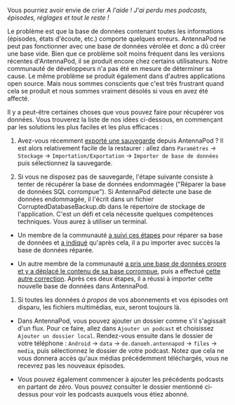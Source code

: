 Vous pourriez avoir envie de crier *A l'aide ! J'ai perdu mes podcasts, épisodes, réglages et tout le reste !*

Le problème est que la base de données contenant toutes les informations (épisodes, états d'écoute, etc.) comporte quelques erreurs. AntennaPod ne peut pas fonctionner avec une base de données vérolée et donc a dû créer une base vide. Bien que ce problème soit moins fréquent dans les versions récentes d'AntennaPod, il se produit encore chez certains utilisateurs. Notre communauté de développeurs n'a pas été en mesure de déterminer sa cause. Le même problème se produit également dans d'autres applications open source. Mais nous sommes conscients que c'est très frustrant quand cela se produit et nous sommes vraiment désolés si vous en avez été affecté.

Il y a peut-être certaines choses que vous pouvez faire pour récupérer vos données. Vous trouverez la liste de nos idées ci-dessous, en commençant par les solutions les plus faciles et les plus efficaces :

1. Avez-vous récemment [exporté une sauvegarde](/documentation/general/backup) depuis AntennaPod ? Il est alors relativement facile de la restaurer : allez dans `Paramètres` → `Stockage` → `Importation/Exportation` → `Importer de base de données` puis sélectionnez la sauvegarde.

1. Si vous ne disposez pas de sauvegarde, l'étape suivante consiste à tenter de récupérer la base de données endommagée ("Réparer la base de données SQL corrompue"). Si AntennaPod détecte une base de données endommagée, il l'écrit dans un fichier CorruptedDatabaseBackup.db dans le répertoire de stockage de l'application. C'est un défi et cela nécessite quelques compétences techniques. Vous aurez à utiliser un terminal.


* Un membre de la communauté [a suivi ces étapes](https://github.com/AntennaPod/AntennaPod/issues/2463#issuecomment-384088306) pour réparer sa base de données et [a indiqué](https://github.com/AntennaPod/AntennaPod/issues/2463#issuecomment-404624614) qu'après cela, il a pu importer avec succès la base de données réparée.

* Un autre membre de la communauté [a pris une base de données propre et y a déplacé le contenu de sa base corrompue](https://github.com/AntennaPod/AntennaPod/issues/2463#issuecomment-385341068), puis a effectué [cette autre correction](https://github.com/AntennaPod/AntennaPod/issues/2463#issuecomment-385354995). Après ces deux étapes, il a réussi à importer cette nouvelle base de données dans AntennaPod.

1. Si toutes les données *à propos* de vos abonnements et vos épisodes ont disparu, les fichiers multimédias, eux, seront toujours là.


* Dans AntennaPod, vous pouvez ajouter un dossier comme s'il s'agissait d'un flux. Pour ce faire, allez dans `Ajouter un podcast` et choisissez `Ajouter un dossier local`. Rendez-vous ensuite dans le dossier de votre téléphone : `Android` → `data` → `de.danoeh.antennapod` → `files` → `media`, puis sélectionnez le dossier de votre podcast. Notez que cela ne vous donnera accès qu'aux médias précédemment téléchargés, vous ne recevrez pas les nouveaux épisodes.

* Vous pouvez également commencer à ajouter les précédents podcasts en partant de zéro. Vous pouvez consulter le dossier mentionné ci-dessus pour voir les podcasts auxquels vous étiez abonné.
